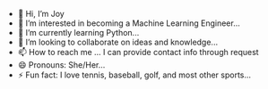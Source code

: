- 👋 Hi, I’m Joy
- 👀 I’m interested in becoming a Machine Learning Engineer...
- 🌱 I’m currently learning Python...
- 💞️ I’m looking to collaborate on ideas and knowledge...
- 📫 How to reach me ... I can provide contact info through request
- 😄 Pronouns: She/Her...
- ⚡ Fun fact: I love tennis, baseball, golf, and most other sports...

<!---
Jkair512/Jkair512 is a ✨ special ✨ repository because its `README.md` (this file) appears on your GitHub profile.
You can click the Preview link to take a look at your changes.
--->
